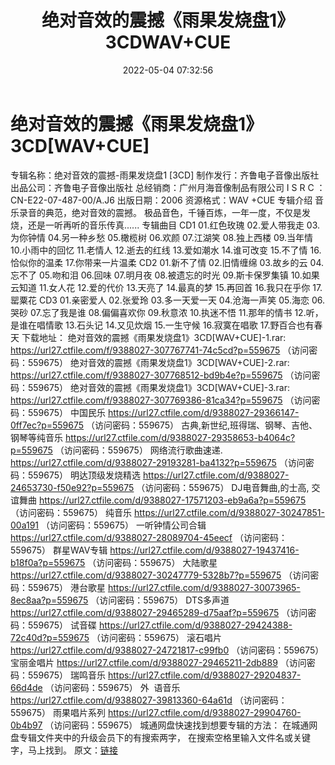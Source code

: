 ﻿---
title: 绝对音效的震撼《雨果发烧盘1》3CDWAV+CUE
date: 2022-05-04 07:32:56
categories: 试音碟、非卖品、发烧碟
tags: 华语中文
---
# 绝对音效的震撼《雨果发烧盘1》3CD[WAV+CUE]

专辑名称：绝对音效的震撼-雨果发烧盘1 [3CD]
制作发行：齐鲁电子音像出版社
出品公司：齐鲁电子音像出版社
总经销商：广州月海音像制品有限公司
I S R C ：CN-E22-07-487-00/A.J6
出版日期：2006
资源格式：WAV +CUE
专辑介绍
音乐录音的典范，绝对音效的震撼。
极品音色，千锤百炼，一年一度，不仅是发烧，还是一听再听的音乐传真......
专辑曲目
CD1
01.红色玫瑰
02.爱人带我走
03.为你钟情
04.另一种乡愁
05.橄榄树
06.欢颜
07.江湖笑
08.独上西楼
09.当年情
10.小雨中的回忆
11.老情人
12.逝去的红线
13.爱如潮水
14.谁可改变
15.不了情
16.恰似你的温柔
17.你带来一片温柔
CD2
01.新不了情
02.旧情缠绵
03.故乡的云
04.忘不了
05.吻和泪
06.回味
07.明月夜
08.被遗忘的时光
09.斯卡保罗集镇
10.如果云知道
11.女人花
12.爱的代价
13.天亮了
14.最真的梦
15.再回首
16.我只在乎你
17.罂粟花
CD3
01.亲密爱人
02.张爱玲
03.多一天爱一天
04.沧海一声笑
05.海恋
06.哭砂
07.忘了我是谁
08.偏偏喜欢你
09.秋意浓
10.执迷不悟
11.那年的情书
12.听，是谁在唱情歌
13.石头记
14.又见炊烟
15.一生守候
16.寂寞在唱歌
17.野百合也有春天
下载地址：
绝对音效的震撼《雨果发烧盘1》3CD[WAV+CUE]-1.rar: https://url27.ctfile.com/f/9388027-307767741-74c5cd?p=559675
（访问密码：559675）
绝对音效的震撼《雨果发烧盘1》3CD[WAV+CUE]-2.rar: https://url27.ctfile.com/f/9388027-307768512-bd9b4e?p=559675
（访问密码：559675）
绝对音效的震撼《雨果发烧盘1》3CD[WAV+CUE]-3.rar: https://url27.ctfile.com/f/9388027-307769386-81ca34?p=559675
（访问密码：559675）
中国民乐
https://url27.ctfile.com/d/9388027-29366147-0ff7ec?p=559675
（访问密码：559675）
古典,新世纪,班得瑞、钢琴、吉他、钢琴等纯音乐
https://url27.ctfile.com/d/9388027-29358653-b4064c?p=559675
（访问密码：559675）
网络流行歌曲速递.
https://url27.ctfile.com/d/9388027-29193281-ba4132?p=559675
（访问密码：559675）
明达顶级发烧精选
https://url27.ctfile.com/d/9388027-24653730-f50e92?p=559675
（访问密码：559675）
DJ电音舞曲,的士高, 交谊舞曲
https://url27.ctfile.com/d/9388027-17571203-eb9a6a?p=559675
（访问密码：559675）
纯音乐
https://url27.ctfile.com/d/9388027-30247851-00a191
（访问密码：559675）
一听钟情公司合辑
https://url27.ctfile.com/d/9388027-28089704-45eecf
（访问密码：559675）
群星WAV专辑
https://url27.ctfile.com/d/9388027-19437416-b18f0a?p=559675
（访问密码：559675）
大陆歌星
https://url27.ctfile.com/d/9388027-30247779-5328b7?p=559675
（访问密码：559675）
港台歌星
https://url27.ctfile.com/d/9388027-30073965-8ec8aa?p=559675
（访问密码：559675）
DTS多声道
https://url27.ctfile.com/d/9388027-29465289-d75aaf?p=559675
（访问密码：559675）
试音碟
https://url27.ctfile.com/d/9388027-29424388-72c40d?p=559675
（访问密码：559675）
滚石唱片
https://url27.ctfile.com/d/9388027-24721817-c99fb0
（访问密码：559675）
宝丽金唱片
https://url27.ctfile.com/d/9388027-29465211-2db889
（访问密码：559675）
瑞鸣音乐
https://url27.ctfile.com/d/9388027-29204837-66d4de
（访问密码：559675）
外  语音乐
https://url27.ctfile.com/d/9388027-39813360-64a61d
（访问密码：559675）
雨果唱片系列
https://url27.ctfile.com/d/9388027-29904760-0b4b97
（访问密码：559675）
城通网盘快速找到想要专辑的方法：
在城通网盘专辑文件夹中的升级会员下的有搜索两字，
在搜索空格里输入文件名或关键字，马上找到。
原文：[链接](https://blog.sina.com.cn/s/blog_1647c7e7601030x16.html)